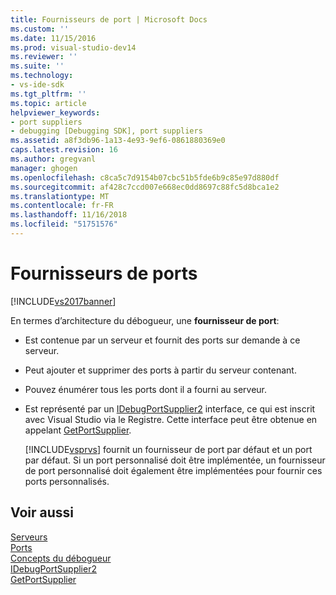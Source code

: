 ```yaml
---
title: Fournisseurs de port | Microsoft Docs
ms.custom: ''
ms.date: 11/15/2016
ms.prod: visual-studio-dev14
ms.reviewer: ''
ms.suite: ''
ms.technology:
- vs-ide-sdk
ms.tgt_pltfrm: ''
ms.topic: article
helpviewer_keywords:
- port suppliers
- debugging [Debugging SDK], port suppliers
ms.assetid: a8f3db96-1a13-4e93-9ef6-0861880369e0
caps.latest.revision: 16
ms.author: gregvanl
manager: ghogen
ms.openlocfilehash: c8ca5c7d9154b07cbc51b5fde6b9c85e97d880df
ms.sourcegitcommit: af428c7ccd007e668ec0dd8697c88fc5d8bca1e2
ms.translationtype: MT
ms.contentlocale: fr-FR
ms.lasthandoff: 11/16/2018
ms.locfileid: "51751576"
---
```

# <a name="port-suppliers"></a>Fournisseurs de ports
[!INCLUDE[vs2017banner](../../includes/vs2017banner.md)]

En termes d’architecture du débogueur, une **fournisseur de port**:  
  
- Est contenue par un serveur et fournit des ports sur demande à ce serveur.  
  
- Peut ajouter et supprimer des ports à partir du serveur contenant.  
  
- Pouvez énumérer tous les ports dont il a fourni au serveur.  
  
- Est représenté par un [IDebugPortSupplier2](../../extensibility/debugger/reference/idebugportsupplier2.md) interface, ce qui est inscrit avec Visual Studio via le Registre. Cette interface peut être obtenue en appelant [GetPortSupplier](../../extensibility/debugger/reference/idebugcoreserver2-getportsupplier.md).  
  
  [!INCLUDE[vsprvs](../../includes/vsprvs-md.md)] fournit un fournisseur de port par défaut et un port par défaut. Si un port personnalisé doit être implémentée, un fournisseur de port personnalisé doit également être implémentées pour fournir ces ports personnalisés.  
  
## <a name="see-also"></a>Voir aussi  
 [Serveurs](../../extensibility/debugger/servers-visual-studio-sdk.md)   
 [Ports](../../extensibility/debugger/ports.md)   
 [Concepts du débogueur](../../extensibility/debugger/debugger-concepts.md)   
 [IDebugPortSupplier2](../../extensibility/debugger/reference/idebugportsupplier2.md)   
 [GetPortSupplier](../../extensibility/debugger/reference/idebugcoreserver2-getportsupplier.md)

